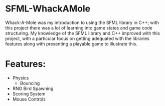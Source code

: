 # SFML-WhackAMole
Whack-A-Mole was my introduction to using the SFML library in C++; with this project there was a lot of learning into game states and game code structuring. My knowledge of the SFML library and C++ improved with this project, with a particular focus on getting adequated with the libraries features along with presenting a playable game to illustrate this.

# Features:
- Physics
  - Bouncing
- RNG Bird Spawning
- Scoring System
- Mouse Controls
